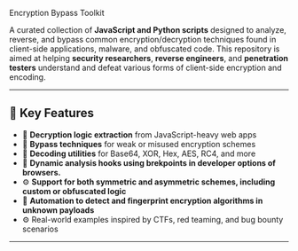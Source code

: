 Encryption Bypass Toolkit

A curated collection of **JavaScript and Python scripts** designed to analyze, reverse, and bypass common encryption/decryption techniques found in client-side applications, malware, and obfuscated code. This repository is aimed at helping **security researchers**, **reverse engineers**, and **penetration testers** understand and defeat various forms of client-side encryption and encoding.

---

## 📌 Key Features

- 🧠 **Decryption logic extraction** from JavaScript-heavy web apps
- 🔎 **Bypass techniques** for weak or misused encryption schemes
- 🔁 **Decoding utilities** for Base64, XOR, Hex, AES, RC4, and more
- 📱 **Dynamic analysis hooks using brekpoints in developer options of browsers.**
- ⚙️ **Support for both symmetric and asymmetric schemes, including custom or obfuscated logic**
- 🤖 **Automation to detect and fingerprint encryption algorithms in unknown payloads**
- ⚙️ Real-world examples inspired by CTFs, red teaming, and bug bounty scenarios

---


